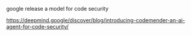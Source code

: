 google release a model for code security

https://deepmind.google/discover/blog/introducing-codemender-an-ai-agent-for-code-security/
